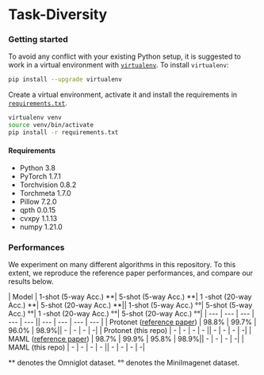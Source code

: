 # Task-Diversity

### Getting started
To avoid any conflict with your existing Python setup, it is suggested to work in a virtual environment with [`virtualenv`](https://docs.python-guide.org/dev/virtualenvs/). To install `virtualenv`:
```bash
pip install --upgrade virtualenv
```
Create a virtual environment, activate it and install the requirements in [`requirements.txt`](requirements.txt).
```bash
virtualenv venv
source venv/bin/activate
pip install -r requirements.txt
```

#### Requirements
 - Python 3.8
 - PyTorch 1.7.1
 - Torchvision 0.8.2
 - Torchmeta 1.7.0
 - Pillow 7.2.0
 - qpth 0.0.15
 - cvxpy 1.1.13
 - numpy 1.21.0

### Performances

We experiment on many different algorithms in this repository. To this extent, we reproduce the reference paper performances, and compare our results below.

| Model | 1-shot (5-way Acc.) **| 5-shot (5-way Acc.) **| 1 -shot (20-way Acc.) **| 5-shot (20-way Acc.) **||  1-shot (5-way Acc.) °°| 5-shot (5-way Acc.) °°| 1 -shot (20-way Acc.) °°| 5-shot (20-way Acc.) °°|
| --- | --- | --- | --- | --- || --- | --- | --- | --- |
| Protonet ([reference paper](https://arxiv.org/pdf/1703.05175.pdf)) | 98.8% | 99.7% | 96.0% | 98.9%|| - | - | - | -|
| Protonet (this repo) | - | - | - | - || - | - | - | -|
| MAML ([reference paper](https://arxiv.org/pdf/1703.03400.pdf)) | 98.7% | 99.9% | 95.8% | 98.9%|| - | - | - | -|
| MAML (this repo) | - | - | - | - || - | - | - | -|


\*\* denotes the Omniglot dataset.
°° denotes the MiniImagenet dataset.

